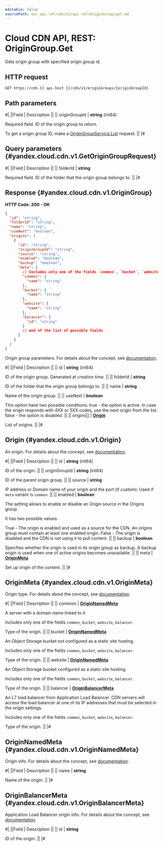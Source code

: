```yaml
---
editable: false
sourcePath: en/_api-ref/cdn/v1/api-ref/OriginGroup/get.md
---
```


# Cloud CDN API, REST: OriginGroup.Get

Gets origin group with specified origin group id.

## HTTP request

```
GET https://cdn.{{ api-host }}/cdn/v1/originGroups/{originGroupId}
```

## Path parameters

#|
||Field | Description ||
|| originGroupId | **string** (int64)

Required field. ID of the origin group to return.

To get a origin group ID, make a [OriginGroupService.List](/docs/cdn/api-ref/OriginGroup/list#List) request. ||
|#

## Query parameters {#yandex.cloud.cdn.v1.GetOriginGroupRequest}

#|
||Field | Description ||
|| folderId | **string**

Required field. ID of the folder that the origin group belongs to. ||
|#

## Response {#yandex.cloud.cdn.v1.OriginGroup}

**HTTP Code: 200 - OK**

```json
{
  "id": "string",
  "folderId": "string",
  "name": "string",
  "useNext": "boolean",
  "origins": [
    {
      "id": "string",
      "originGroupId": "string",
      "source": "string",
      "enabled": "boolean",
      "backup": "boolean",
      "meta": {
        // Includes only one of the fields `common`, `bucket`, `website`, `balancer`
        "common": {
          "name": "string"
        },
        "bucket": {
          "name": "string"
        },
        "website": {
          "name": "string"
        },
        "balancer": {
          "id": "string"
        }
        // end of the list of possible fields
      }
    }
  ]
}
```

Origin group parameters. For details about the concept, see [documentation](/docs/cdn/concepts/origins#groups).

#|
||Field | Description ||
|| id | **string** (int64)

ID of the origin group. Generated at creation time. ||
|| folderId | **string**

ID of the folder that the origin group belongs to. ||
|| name | **string**

Name of the origin group. ||
|| useNext | **boolean**

This option have two possible conditions:
true - the option is active. In case the origin responds with 4XX or 5XX codes,
use the next origin from the list.
false - the option is disabled. ||
|| origins[] | **[Origin](#yandex.cloud.cdn.v1.Origin)**

List of origins. ||
|#

## Origin {#yandex.cloud.cdn.v1.Origin}

An origin. For details about the concept, see [documentation](/docs/cdn/concepts/origins).

#|
||Field | Description ||
|| id | **string** (int64)

ID of the origin. ||
|| originGroupId | **string** (int64)

ID of the parent origin group. ||
|| source | **string**

IP address or Domain name of your origin and the port (if custom).
Used if `meta` variant is `common`. ||
|| enabled | **boolean**

The setting allows to enable or disable an Origin source in the Origins group.

It has two possible values:

True - The origin is enabled and used as a source for the CDN. An origins
group must contain at least one enabled origin.
False - The origin is disabled and the CDN is not using it to pull content. ||
|| backup | **boolean**

Specifies whether the origin is used in its origin group as backup.
A backup origin is used when one of active origins becomes unavailable. ||
|| meta | **[OriginMeta](#yandex.cloud.cdn.v1.OriginMeta)**

Set up origin of the content. ||
|#

## OriginMeta {#yandex.cloud.cdn.v1.OriginMeta}

Origin type. For details about the concept, see [documentation](/docs/cdn/concepts/origins).

#|
||Field | Description ||
|| common | **[OriginNamedMeta](#yandex.cloud.cdn.v1.OriginNamedMeta)**

A server with a domain name linked to it

Includes only one of the fields `common`, `bucket`, `website`, `balancer`.

Type of the origin. ||
|| bucket | **[OriginNamedMeta](#yandex.cloud.cdn.v1.OriginNamedMeta)**

An Object Storage bucket not configured as a static site hosting.

Includes only one of the fields `common`, `bucket`, `website`, `balancer`.

Type of the origin. ||
|| website | **[OriginNamedMeta](#yandex.cloud.cdn.v1.OriginNamedMeta)**

An Object Storage bucket configured as a static site hosting.

Includes only one of the fields `common`, `bucket`, `website`, `balancer`.

Type of the origin. ||
|| balancer | **[OriginBalancerMeta](#yandex.cloud.cdn.v1.OriginBalancerMeta)**

An L7 load balancer from Application Load Balancer.
CDN servers will access the load balancer at one of its IP addresses that must be selected in the origin settings.

Includes only one of the fields `common`, `bucket`, `website`, `balancer`.

Type of the origin. ||
|#

## OriginNamedMeta {#yandex.cloud.cdn.v1.OriginNamedMeta}

Origin info. For details about the concept, see [documentation](/docs/cdn/concepts/origins).

#|
||Field | Description ||
|| name | **string**

Name of the origin. ||
|#

## OriginBalancerMeta {#yandex.cloud.cdn.v1.OriginBalancerMeta}

Application Load Balancer origin info. For details about the concept, see [documentation](/docs/cdn/concepts/origins).

#|
||Field | Description ||
|| id | **string**

ID of the origin. ||
|#